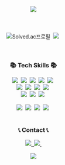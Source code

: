<!--타이틀 부분-->
<div align="center">
  <img src="https://capsule-render.vercel.app/api?type=waving&height=200&color=auto&text=anismynm's%20Github%20&textBg=false&fontColor=auto&fontAlign=50&animation=fadeIn" />
</div>


#

<br>

<!--백준 타이틀-->
<div align="center">
  <img src="http://mazassumnida.wtf/api/v2/generate_badge?boj=ddoe0318" alt="Solved.ac프로필" />&nbsp
  <img src="http://mazandi.herokuapp.com/api?handle=ddoe0318&theme=dark" />&nbsp
</div>

<br>
<br>

<!--내용 부분-->
<h3 align="center">📚 Tech Skills 📚</h3>
<div align="center">
  <img src="https://img.shields.io/badge/Java-007396?style=for-the-badge&logo=Java&logoColor=white" />&nbsp
  <img src="https://img.shields.io/badge/Python-FFD43B?style=for-the-badge&logo=python&logoColor=blue" />&nbsp
  <img src="https://img.shields.io/badge/C-00599C?style=for-the-badge&logo=c&logoColor=white" />&nbsp
  <img src="https://img.shields.io/badge/C%2B%2B-00599C?style=for-the-badge&logo=c%2B%2B&logoColor=white" />&nbsp
  <img src="https://img.shields.io/badge/HTML5-E34F26?style=for-the-badge&logo=html5&logoColor=white" />&nbsp
</div>

<div align="center">
  <img src="https://img.shields.io/badge/Spring-6DB33F?style=for-the-badge&logo=Spring&logoColor=white" />&nbsp
  <img src="https://img.shields.io/badge/Spring Boot-6DB33F?style=for-the-badge&logo=Spring boot&logoColor=white" />&nbsp
  <img src="https://img.shields.io/badge/Swagger-85EA2D?style=for-the-badge&logo=Swagger&logoColor=white" />&nbsp
  <img src="https://img.shields.io/badge/MySQL-005C84?style=for-the-badge&logo=mysql&logoColor=white" />&nbsp
</div>

<div align="center">
  <img src="https://img.shields.io/badge/Amazon_AWS-FF9900?style=for-the-badge&logo=amazonaws&logoColor=white" />&nbsp
  <img src="https://img.shields.io/badge/Amazon EC2-FF9900?style=for-the-badge&logo=amazon ec2&logoColor=white" />&nbsp
  <img src="https://img.shields.io/badge/Amazon%20RDS-527FFF?style=for-the-badge&logo=amazon-rds&logoColor=white" />&nbsp
</div>

<br>

<div align="center">
  <img src="https://img.shields.io/badge/IntelliJ IDEA-000000?style=flat-square&logo=IntelliJ IDEA&logoColor=white" />&nbsp
  <img src="https://img.shields.io/badge/Visual_Studio_Code-0078D4?style=flat-square&logo=visual%20studio%20code&logoColor=white" />&nbsp
  <img src="https://img.shields.io/badge/Figma-F24E1E?style=flat-square&logo=figma&logoColor=white" />&nbsp
  <img src="https://img.shields.io/badge/Colab-F9AB00?style=flat-square&logo=googlecolab&color=525252" />&nbsp
</div>

<br>

<h3 align="center">📞 Contact 📞</h3>
<div align="center">
    <a href="https://www.instagram.com/anismynm/">
        <img src="https://img.shields.io/badge/Instagram-E4405F?style=for-the-badge&logo=Instagram&logoColor=white" />&nbsp
    </a>
    <a href="mailto:ddoe0318@naver.com">
        <img src="https://img.shields.io/badge/NAVER-03C75A?style=for-the-badge&logo=NAVER&logoColor=FFFFFF" />&nbsp
    </a>
</div>

<br>

<!--Hits-->
<div align="center">
  <a href="https://hits.seeyoufarm.com"><img src="https://hits.seeyoufarm.com/api/count/incr/badge.svg?url=https%3A%2F%2Fgithub.com%2Fanismynm&count_bg=%2379C83D&title_bg=%23555555&icon=github.svg&icon_color=%23E7E7E7&title=Github&edge_flat=true"/></a>
</div>
